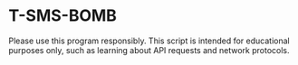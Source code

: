 # T-SMS-BOMB
Please use this program responsibly. This script is intended for educational purposes only, such as learning about API requests and network protocols.
